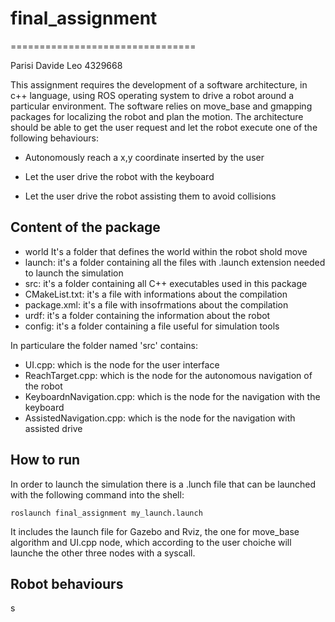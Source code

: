 # final_assignment
================================

Parisi Davide Leo 4329668 

This assignment requires the development of a software architecture, in c++ language, using ROS operating system to drive a robot around a particular environment. The software relies on move_base and gmapping packages for localizing the robot and plan the motion.
The architecture should be able to get the user request and let the robot execute one of the following behaviours:

* Autonomously reach a x,y coordinate inserted by the user

* Let the user drive the robot with the keyboard

* Let the user drive the robot assisting them to avoid collisions

## Content of the package ##

* world It's a folder that defines the world  within the robot shold move
* launch: it's a folder containing all the files with .launch extension needed to launch the simulation
* src: it's a folder containing all C++ executables used in this package
* CMakeList.txt: it's a file with informations about the compilation
* package.xml: it's a file with insofrmations about the compilation
* urdf: it's a folder containing the information about the robot
* config: it's a folder containing a file useful for simulation tools

In particulare the folder named 'src' contains:
- UI.cpp:  which is the node for the user interface 
- ReachTarget.cpp: which is the node for the autonomous navigation of the robot
- KeyboardnNavigation.cpp: which is the node for the navigation with the keyboard
- AssistedNavigation.cpp: which is the node for the navigation with assisted drive

## How to run ##

In order to launch the simulation there is a .lunch file that can be launched with the following command into the shell:

```
roslaunch final_assignment my_launch.launch
```

It includes the launch file for Gazebo and Rviz, the one for move_base algorithm and UI.cpp node, which according to the user choiche will launche the other three nodes with a syscall.

## Robot behaviours ##

s

